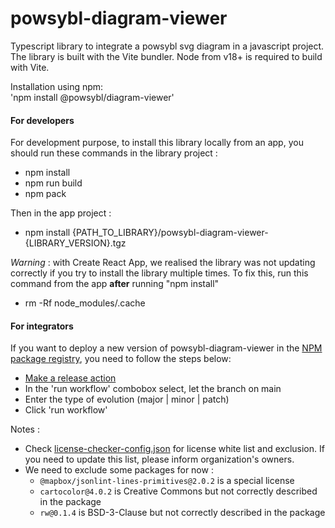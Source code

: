 # powsybl-diagram-viewer

Typescript library to integrate a powsybl svg diagram in a javascript project. The library is built with the Vite bundler.
Node from v18+ is required to build with Vite.

Installation using npm:  
'npm install @powsybl/diagram-viewer'

#### For developers

For development purpose, to install this library locally from an app, you should run these commands in the library project :
- npm install
- npm run build
- npm pack

Then in the app project :
- npm install {PATH_TO_LIBRARY}/powsybl-diagram-viewer-{LIBRARY_VERSION}.tgz

_Warning_ : with Create React App, we realised the library was not updating correctly if you try to install the library multiple times.
To fix this, run this command from the app **after** running "npm install"
- rm -Rf node_modules/.cache

#### For integrators

If you want to deploy a new version of powsybl-diagram-viewer in the [NPM package registry](https://www.npmjs.com/package/@powsybl/powsybl-diagram-viewer),
you need to follow the steps below:

- [Make a release action](https://github.com/powsybl/powsybl-diagram-viewer/actions/workflows/release.yml)
- In the 'run workflow' combobox select, let the branch on main
- Enter the type of evolution (major | minor | patch)
- Click 'run workflow'

Notes :
* Check [license-checker-config.json](license-checker-config.json) for license white list and exclusion.
  If you need to update this list, please inform organization's owners.
* We need to exclude some packages for now :
    * `@mapbox/jsonlint-lines-primitives@2.0.2` is a special license
    * `cartocolor@4.0.2` is Creative Commons but not correctly described in the package
    * `rw@0.1.4` is BSD-3-Clause but not correctly described in the package
